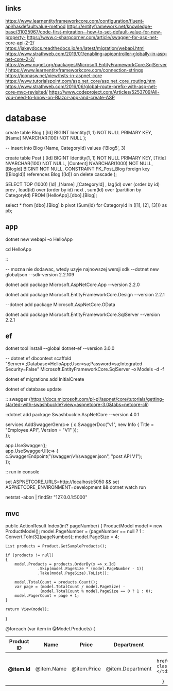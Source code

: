 ## links

https://www.learnentityframeworkcore.com/configuration/fluent-api/hasdefaultvalue-method
https://entityframework.net/knowledge-base/31025967/code-first-migration--how-to-set-default-value-for-new-property-
https://www.c-sharpcorner.com/article/swagger-for-asp-net-core-api-2-2/
https://jakeydocs.readthedocs.io/en/latest/migration/webapi.html
https://www.strathweb.com/2019/01/enabling-apicontroller-globally-in-asp-net-core-2-2/
https://www.nuget.org/packages/Microsoft.EntityFrameworkCore.SqlServer/
https://www.learnentityframeworkcore.com/connection-strings
https://joonasw.net/view/hsts-in-aspnet-core
https://www.tutorialspoint.com/asp.net_core/asp.net_core_routing.htm
https://www.strathweb.com/2016/06/global-route-prefix-with-asp-net-core-mvc-revisited/
https://www.codeproject.com/Articles/5253709/All-you-need-to-know-on-Blazor-app-and-create-ASP

# database

create table Blog (
	[Id] BIGINT Identity(1, 1) NOT NULL PRIMARY KEY,
	[Name] NVARCHAR(100) NOT NULL
);

--  insert into Blog (Name, CategoryId) values ('Blog5', 3)

create table Post (
	[Id] BIGINT Identity(1, 1) NOT NULL PRIMARY KEY,
	[Title] NVARCHAR(100) NOT NULL,
	[Content] NVARCHAR(1000) NOT NULL,
	[BlogId] BIGINT NOT NULL,
	CONSTRAINT FK_Post_Blog foreign key ([BlogId]) references Blog ([Id]) on delete cascade
);

SELECT TOP (1000) [Id]
      ,[Name]
      ,[CategoryId]
	  , lag(id) over (order by id) prev
	  , lead(id) over (order by id) next
	  , sum(Id) over (partition by CategoryId)
  FROM [HelloApp].[dbo].[Blog];

  select * from [dbo].[Blog] b
  pivot (Sum(Id) for CategoryId in ([1], [2], [3])) as pb;


## app

dotnet new webapi -o HelloApp

cd HelloApp

::


-- mozna nie dodawac, wtedy uzyje najnowszej wersji sdk
--dotnet new globaljson --sdk-version 2.2.109

dotnet add package Microsoft.AspNetCore.App --version 2.2.0

dotnet add package Microsoft.EntityFrameworkCore.Design --version 2.2.1

--dotnet add package Microsoft.AspNetCore.OData

dotnet add package Microsoft.EntityFrameworkCore.SqlServer --version 2.2.1

## ef

dotnet tool install --global dotnet-ef --version 3.0.0

-- dotnet ef dbcontext scaffold "Server=.;Database=HelloApp;User=sa;Password=sa;Integrated Security=False" Microsoft.EntityFrameworkCore.SqlServer -o Models -d -f

dotnet ef migrations add InitialCreate

dotnet ef database update

:: swagger (https://docs.microsoft.com/pl-pl/aspnet/core/tutorials/getting-started-with-swashbuckle?view=aspnetcore-3.0&tabs=netcore-cli)

::dotnet add package Swashbuckle.AspNetCore --version 4.0.1

services.AddSwaggerGen(c=> { c.SwaggerDoc("v1", new Info { Title = "Employee API", Version = "V1" });  
            });   

app.UseSwagger();  
            app.UseSwaggerUI(c=> {  
                c.SwaggerEndpoint("/swagger/v1/swagger.json", "post API V1");  
                });  


:: run in console

set ASPNETCORE_URLS=http://localhost:5050 && set ASPNETCORE_ENVIRONMENT=development && dotnet watch run

netstat -abon | findStr "127.0.0.1:5000"

## mvc

public ActionResult Index(int? pageNumber)
{
    ProductModel model = new ProductModel();
    model.PageNumber = (pageNumber == null ? 1 : Convert.ToInt32(pageNumber));
    model.PageSize = 4;

    List products = Product.GetSampleProducts();

    if (products != null)
    {
        model.Products = products.OrderBy(x => x.Id)
                  .Skip(model.PageSize * (model.PageNumber - 1))
                  .Take(model.PageSize).ToList();

        model.TotalCount = products.Count();
        var page = (model.TotalCount / model.PageSize) - 
                   (model.TotalCount % model.PageSize == 0 ? 1 : 0);
        model.PagerCount = page + 1;
    }

    return View(model);
}

<table class="table table-bordered">
<thead>
	  <tr>
	      <th>Product ID</th>
	      <th>Name</th>
	      <th>Price</th>
	      <th>Department</th>
	      <th>Action</th>
	  </tr>
</thead>
<tbody>
	  @foreach (var item in @Model.Products)
	  {
	      <tr>
	          <th scope="row">@item.Id</th>
	          <td>@item.Name</td>
	          <td>@item.Price</td>
	          <td>@item.Department</td>
	          <td><a data-value="@item.Id" 

	          href="javascript:void(0)" class="btnEdit">Edit</a></td>
	      </tr> 
	  }
</tbody>
</table>